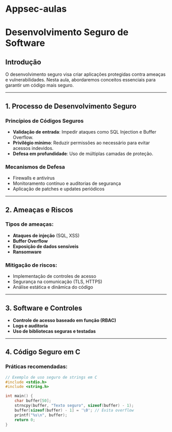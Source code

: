 # Appsec-aulas

# Desenvolvimento Seguro de Software

## Introdução
O desenvolvimento seguro visa criar aplicações protegidas contra ameaças e vulnerabilidades. Nesta aula, abordaremos conceitos essenciais para garantir um código mais seguro.

---

## 1. Processo de Desenvolvimento Seguro
### Princípios de Códigos Seguros
- **Validação de entrada**: Impedir ataques como SQL Injection e Buffer Overflow.
- **Privilégio mínimo**: Reduzir permissões ao necessário para evitar acessos indevidos.
- **Defesa em profundidade**: Uso de múltiplas camadas de proteção.

### Mecanismos de Defesa
- Firewalls e antivírus
- Monitoramento contínuo e auditorias de segurança
- Aplicação de patches e updates periódicos

---

## 2. Ameaças e Riscos
### Tipos de ameaças:
- **Ataques de injeção** (SQL, XSS)
- **Buffer Overflow**
- **Exposição de dados sensíveis**
- **Ransomware**

### Mitigação de riscos:
- Implementação de controles de acesso
- Segurança na comunicação (TLS, HTTPS)
- Análise estática e dinâmica do código

---

## 3. Software e Controles
- **Controle de acesso baseado em função (RBAC)**
- **Logs e auditoria**
- **Uso de bibliotecas seguras e testadas**

---

## 4. Código Seguro em C
### Práticas recomendadas:
```c
// Exemplo de uso seguro de strings em C
#include <stdio.h>
#include <string.h>

int main() {
    char buffer[50];
    strncpy(buffer, "Texto seguro", sizeof(buffer) - 1);
    buffer[sizeof(buffer) - 1] = '\0'; // Evita overflow
    printf("%s\n", buffer);
    return 0;
}
